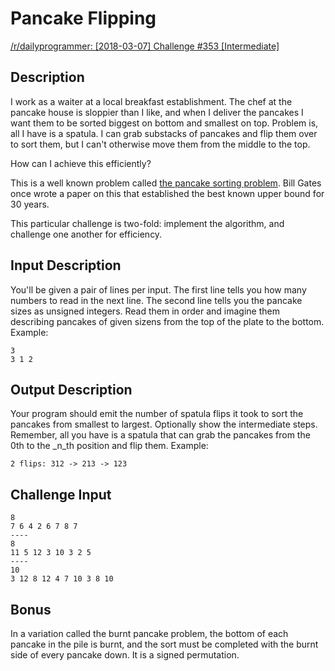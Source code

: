 # Pancake Flipping

[/r/dailyprogrammer: [2018-03-07] Challenge #353 [Intermediate]](https://www.reddit.com/r/dailyprogrammer/comments/82pt3h/20180307_challenge_353_intermediate/)

## Description

I work as a waiter at a local breakfast establishment. The chef at the pancake house is sloppier than I like, and when I deliver the pancakes I want them to be sorted biggest on bottom and smallest on top. Problem is, all I have is a spatula. I can grab substacks of pancakes and flip them over to sort them, but I can't otherwise move them from the middle to the top.

How can I achieve this efficiently?

This is a well known problem called [the pancake sorting problem](http://datagenetics.com/blog/february42018/index.html). Bill Gates once wrote a paper on this that established the best known upper bound for 30 years.

This particular challenge is two-fold: implement the algorithm, and challenge one another for efficiency.

## Input Description

You'll be given a pair of lines per input. The first line tells you how many numbers to read in the next line. The second line tells you the pancake sizes as unsigned integers. Read them in order and imagine them describing pancakes of given sizens from the top of the plate to the bottom. Example:

```text
3
3 1 2
```

## Output Description

Your program should emit the number of spatula flips it took to sort the pancakes from smallest to largest. Optionally show the intermediate steps. Remember, all you have is a spatula that can grab the pancakes from the 0th to the _n_th position and flip them. Example:

```text
2 flips: 312 -> 213 -> 123
```

## Challenge Input

```text
8
7 6 4 2 6 7 8 7
----
8
11 5 12 3 10 3 2 5
----
10
3 12 8 12 4 7 10 3 8 10
```

## Bonus

In a variation called the burnt pancake problem, the bottom of each pancake in the pile is burnt, and the sort must be completed with the burnt side of every pancake down. It is a signed permutation.
